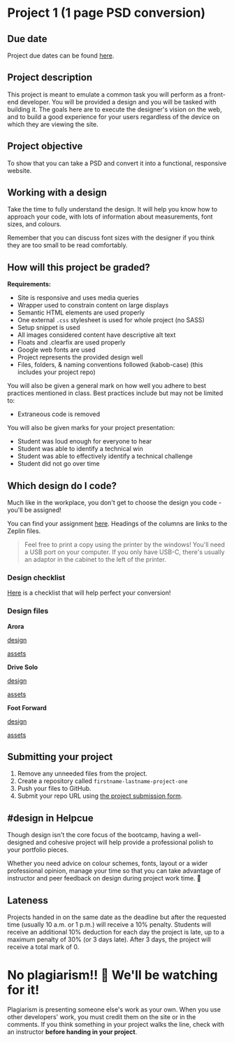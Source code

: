# Project 1 (1 page PSD conversion)

## Due date

Project due dates can be found [here](https://github.com/HackerYou/bootcamp-notes/blob/master/stuff-you-need-to-know/important-dates.md).

## Project description

This project is meant to emulate a common task you will perform as a front-end developer. You will be provided a design and you will be tasked with building it. The goals here are to execute the designer's vision on the web, and to build a good experience for your users regardless of the device on which they are viewing the site.

## Project objective

To show that you can take a PSD and convert it into a functional, responsive website.

## Working with a design

Take the time to fully understand the design. It will help you know how to approach your code, with lots of information about measurements, font sizes, and colours.

Remember that you can discuss font sizes with the designer if you think they are too small to be read comfortably.

## How will this project be graded?

**Requirements:**

-   Site is responsive and uses media queries
-   Wrapper used to constrain content on large displays
-   Semantic HTML elements are used properly
-   One external `.css` stylesheet is used for whole project (no SASS)
-   Setup snippet is used
-   All images considered content have descriptive alt text
-   Floats and .clearfix are used properly
-   Google web fonts are used
-   Project represents the provided design well
-   Files, folders, & naming conventions followed (kabob-case) (this includes your project repo)

You will also be given a general mark on how well you adhere to best practices mentioned in class. Best practices include but may not be limited to:

-   Extraneous code is removed

You will also be given marks for your project presentation:

-   Student was loud enough for everyone to hear
-   Student was able to identify a technical win
-   Student was able to effectively identify a technical challenge
-   Student did not go over time

## Which design do I code?

Much like in the workplace, you don't get to choose the design you code - you'll be assigned!

You can find your assignment [here](https://docs.google.com/spreadsheets/d/1sPMnnBRM9te3MwBmgv6CMVKqqIKlFYt7uSLhx_QAndA/edit#gid=1112317742). Headings of the columns are links to the Zeplin files.

> Feel free to print a copy using the printer by the windows! You'll need a USB port on your computer. If you only have USB-C, there's usually an adaptor in the cabinet to the left of the printer.

### Design checklist

[Here](https://docs.google.com/document/d/17GYf0CfvD8Mdt4fXXH_03Hc-L-y9V3xLSbO5AIfdK54/edit) is a checklist that will help perfect your conversion!

### Design files

<!-- Coming soon! -->

**Arora**

[design](https://scene.zeplin.io/project/5cacba8e16f8996023073ad9)

[assets](https://hychalknotes.s3.amazonaws.com/arora-assets.zip)

**Drive Solo**

[design](https://scene.zeplin.io/project/5cab7d3ad4655b65fd31a06b)

[assets](https://hychalknotes.s3.amazonaws.com/drive-solo-assets.zip)

**Foot Forward**

[design](https://scene.zeplin.io/project/5c9be27eff87da691c56c139)

[assets](https://hychalknotes.s3.amazonaws.com/foot-forward-assets.zip)

## Submitting your project

1. Remove any unneeded files from the project.
2. Create a repository called `firstname-lastname-project-one`
3. Push your files to GitHub.
4. Submit your repo URL using [the project submission form](https://docs.google.com/forms/d/1ld09hsgj2WEpCEjNwg8ezA-wOlsFKeuBleYHlOPDUW0/edit).

## #design in Helpcue

Though design isn't the core focus of the bootcamp, having a well-designed and cohesive project will help provide a professional polish to your portfolio pieces.

Whether you need advice on colour schemes, fonts, layout or a wider professional opinion, manage your time so that you can take advantage of instructor and peer feedback on design during project work time. 🎨

## Lateness

Projects handed in on the same date as the deadline but after the requested time (usually 10 a.m. or 1 p.m.) will receive a 10% penalty. Students will receive an additional 10% deduction for each day the project is late, up to a maximum penalty of 30% (or 3 days late). After 3 days, the project will receive a total mark of 0.

# No plagiarism!! 👀 We'll be watching for it!

Plagiarism is presenting someone else's work as your own. When you use other developers' work, you must credit them on the site or in the comments. If you think something in your project walks the line, check with an instructor **before handing in your project**.
